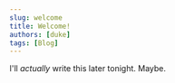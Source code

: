```yaml
---
slug: welcome
title: Welcome!
authors: [duke]
tags: [Blog]
---
```


I'll *actually* write this later tonight. Maybe.